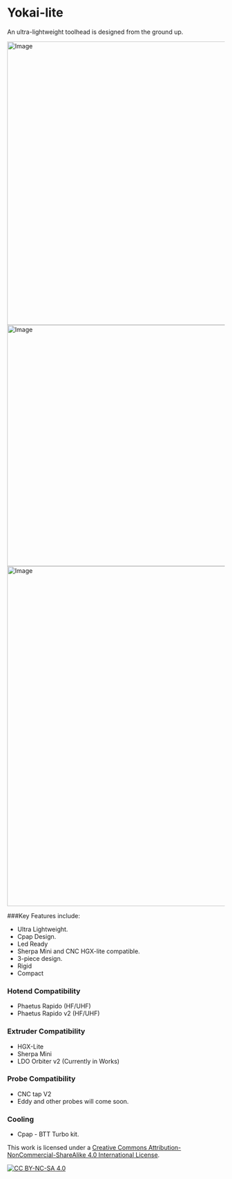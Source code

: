 # Yokai-lite
An ultra-lightweight toolhead is designed from the ground up.

<img width="657" alt="Image" src="https://github.com/user-attachments/assets/d24e7ce2-a0f5-4cc7-8c04-d41829ac6f01" />
<img width="559" alt="Image" src="https://github.com/user-attachments/assets/b959e7a7-826d-4a11-8bc0-020bd484a28a" />
<img width="788" alt="Image" src="https://github.com/user-attachments/assets/6e3ecd7f-efa3-43c8-828c-4dacca8facd3" />

###Key Features include:
- Ultra Lightweight. 
- Cpap Design. 
- Led Ready
- Sherpa Mini and CNC HGX-lite compatible. 
- 3-piece design. 
- Rigid
- Compact


### Hotend Compatibility

- Phaetus Rapido (HF/UHF)
- Phaetus Rapido v2 (HF/UHF)


### Extruder Compatibility

- HGX-Lite
- Sherpa Mini
- LDO Orbiter v2 (Currently in Works)

### Probe Compatibility

- CNC tap V2
- Eddy and other probes will come soon. 

### Cooling

- Cpap - BTT Turbo kit.



This work is licensed under a
[Creative Commons Attribution-NonCommercial-ShareAlike 4.0 International License][cc-by-nc-sa].

[![CC BY-NC-SA 4.0][cc-by-nc-sa-image]][cc-by-nc-sa]

[cc-by-nc-sa]: http://creativecommons.org/licenses/by-nc-sa/4.0/
[cc-by-nc-sa-image]: https://licensebuttons.net/l/by-nc-sa/4.0/88x31.png
[cc-by-nc-sa-shield]: https://img.shields.io/badge/License-CC%20BY--NC--SA%204.0-lightgrey.svg
